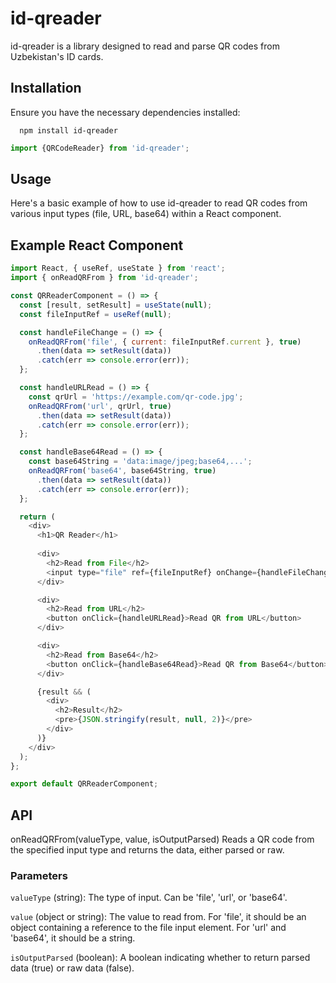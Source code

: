 # id-qreader
id-qreader is a library designed to read and parse QR codes from Uzbekistan's ID cards.

## Installation
Ensure you have the necessary dependencies installed:

```cli
  npm install id-qreader
```


```js
import {QRCodeReader} from 'id-qreader';
```

## Usage

Here's a basic example of how to use id-qreader to read QR codes from various input types (file, URL, base64) within a React component.

## Example React Component

```js
import React, { useRef, useState } from 'react';
import { onReadQRFrom } from 'id-qreader';

const QRReaderComponent = () => {
  const [result, setResult] = useState(null);
  const fileInputRef = useRef(null);

  const handleFileChange = () => {
    onReadQRFrom('file', { current: fileInputRef.current }, true)
      .then(data => setResult(data))
      .catch(err => console.error(err));
  };

  const handleURLRead = () => {
    const qrUrl = 'https://example.com/qr-code.jpg';
    onReadQRFrom('url', qrUrl, true)
      .then(data => setResult(data))
      .catch(err => console.error(err));
  };

  const handleBase64Read = () => {
    const base64String = 'data:image/jpeg;base64,...';
    onReadQRFrom('base64', base64String, true)
      .then(data => setResult(data))
      .catch(err => console.error(err));
  };

  return (
    <div>
      <h1>QR Reader</h1>
      
      <div>
        <h2>Read from File</h2>
        <input type="file" ref={fileInputRef} onChange={handleFileChange} />
      </div>

      <div>
        <h2>Read from URL</h2>
        <button onClick={handleURLRead}>Read QR from URL</button>
      </div>

      <div>
        <h2>Read from Base64</h2>
        <button onClick={handleBase64Read}>Read QR from Base64</button>
      </div>

      {result && (
        <div>
          <h2>Result</h2>
          <pre>{JSON.stringify(result, null, 2)}</pre>
        </div>
      )}
    </div>
  );
};

export default QRReaderComponent;
```

## API
onReadQRFrom(valueType, value, isOutputParsed)
Reads a QR code from the specified input type and returns the data, either parsed or raw.

### Parameters

`valueType` (string): The type of input. Can be 'file', 'url', or 'base64'.

`value` (object or string): The value to read from. For 'file', it should be an object containing a reference to the file input element. For 'url' and 'base64', it should be a string.

`isOutputParsed` (boolean): A boolean indicating whether to return parsed data (true) or raw data (false).